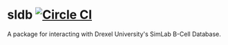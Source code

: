 sldb [![Circle CI](https://circleci.com/gh/arosenfeld/sldb/tree/master.svg?style=svg&circle-token=4a1a9616a5acc6ceaa68431388bcf04c7ffa965d)](https://circleci.com/gh/arosenfeld/sldb/tree/master)
====

A package for interacting with Drexel University's SimLab B-Cell Database.

